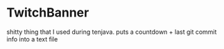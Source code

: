 TwitchBanner
============

shitty thing that I used during tenjava. puts a countdown + last git commit info into a text file

